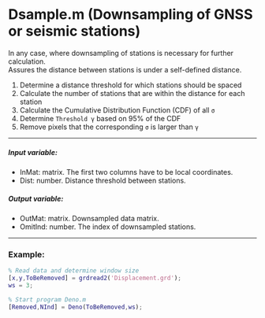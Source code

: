 # Dsample.m (Downsampling of GNSS or seismic stations)

In any case, where downsampling of stations is necessary for further calculation.  
Assures the distance between stations is under a self-defined distance.

1. Determine a distance threshold for which stations should be spaced
2. Calculate the number of stations that are within the distance for each station
3. Calculate the Cumulative Distribution Function (CDF) of all `σ`
4. Determine `Threshold γ` based on 95% of the CDF
5. Remove pixels that the corresponding `σ` is larger than `γ`

---
##### Input variable:
   * InMat: matrix. The first two columns have to be local coordinates. 
   * Dist: number. Distance threshold between stations.
##### Output variable:
   * OutMat: matrix. Downsampled data matrix.
   * OmitInd: number. The index of downsampled stations.
---
### Example:
```MatLab
% Read data and determine window size
[x,y,ToBeRemoved] = grdread2('Displacement.grd');
ws = 3;

% Start program Deno.m
[Removed,NInd] = Deno(ToBeRemoved,ws);
```
